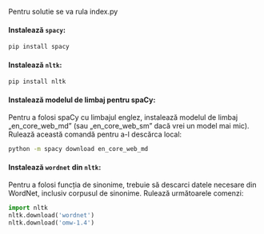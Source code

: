 Pentru solutie se va rula index.py

#### Instalează `spacy`:
```bash
pip install spacy
```

#### Instalează `nltk`:
```bash
pip install nltk
```

#### Instalează modelul de limbaj pentru spaCy:
Pentru a folosi spaCy cu limbajul englez, instalează modelul de limbaj „en_core_web_md” (sau „en_core_web_sm” dacă vrei un model mai mic). Rulează această comandă pentru a-l descărca local:
```bash
python -m spacy download en_core_web_md
```

#### Instalează `wordnet` din `nltk`:
Pentru a folosi funcția de sinonime, trebuie să descarci datele necesare din WordNet, inclusiv corpusul de sinonime. Rulează următoarele comenzi:
```python
import nltk
nltk.download('wordnet')
nltk.download('omw-1.4')
```